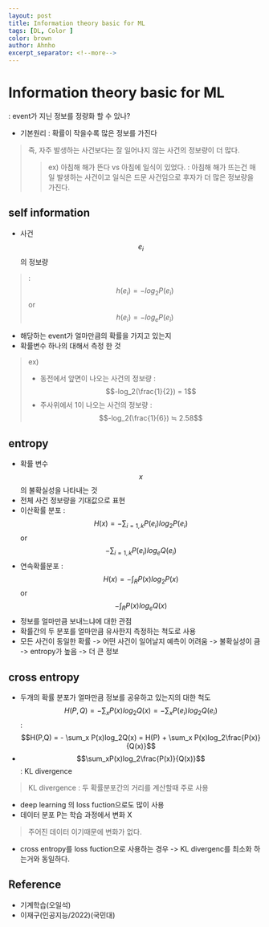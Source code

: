 ```yaml
---
layout: post
title: Information theory basic for ML
tags: [DL, Color ]
color: brown
author: Ahnho
excerpt_separator: <!--more-->
---
```


# Information theory  basic for ML

: event가 지닌 정보를 정량화 할 수 있나?

- 기본원리 : 확률이 작을수록 많은 정보를 가진다

<!--more-->

>  즉, 자주 발생하는 사건보다는 잘 일어나지 않는 사건의 정보량이 더 많다.
>  > ex) 아침해 해가 뜬다 vs 아침에 일식이 있었다. 
>  >  : 아침해 해가 뜨는건 매일 발생하는 사건이고 일식은 드문 사건임으로  후자가 더 많은 정보량을 가진다.


## self information 
- 사건 $$e_i$$ 의 정보량 
> : $$h(e_i) =  -log_2P(e_i)$$ or $$h(e_i) =  -log_eP(e_i)$$
- 해당하는 event가 얼마만큼의 확률을 가지고 있는지
- 확률변수 하나의 대해서 측정 한 것
>ex)
>- 동전에서 앞면이 나오는 사건의 정보량 :  $$-log_2(\frac{1}{2}) = 1$$
>- 주사위에서 1이 나오는 사건의 정보량  : $$-log_2(\frac{1}{6}) ≒ 2.58$$

## entropy
- 확률 변수 $$x$$의 불확실성을 나타내는 것
- 전체 사건 정보량을 기대값으로 표현 
- 이산확률 분포 : $$H(x) = - \sum_{i =1,k}  P(e_i)log_2P(e_i)$$  or $$-\sum_{i =1,k} P(e_i)log_eQ(e_i)$$
- 연속확률분포 : $$H(x) = - \int_R  P(x)log_2P(x)$$ or $$-\int_R P(x)log_eQ(x)$$
- 정보를 얼마만큼 보내느냐에 대한 관점
- 확률간의 두 분포를 얼마만큼 유사한지 측정하는 척도로 사용
- 모든 사건이 동일한 확률 -> 어떤 사건이 일어날지 예측이 어려움  -> 불확실성이 큼 -> entropy가 높음 -> 더 큰 정보

## cross entropy
- 두개의 확률 분포가 얼마만큼 정보를 공유하고 있는지의 대한 척도 
 $$ H(P,Q) = - \sum_x P(x)log_2Q(x) = -\sum_x P(e_i)log_2Q(e_i) $$
: $$H(P,Q) = - \sum_x P(x)log_2Q(x) = H(P) + \sum_x P(x)log_2\frac{P(x)}{Q(x)}$$
- $$\sum_xP(x)log_2\frac{P(x)}{Q(x)}$$ : KL divergence
> KL divergence :  두 확률분포간의 거리를 계산할때 주로 사용 
- deep learning 의  loss fuction으로도 많이 사용 
- 데이터  분포 P는 학습 과정에서 변화 X 
> 주어진 데이터 이기때문에 변화가 없다.
- cross entropy를 loss fuction으로 사용하는 경우 -> KL divergenc를 최소화 하는거와 동일하다.

## Reference
- 기계학습(오일석)
- 이재구(인공지능/2022)(국민대)
